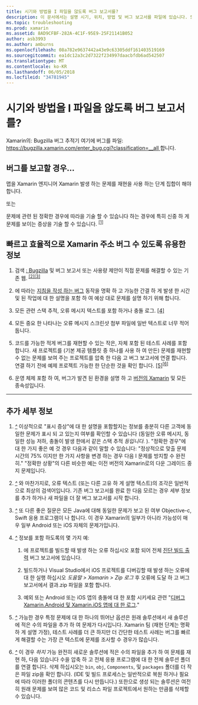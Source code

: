 ```yaml
---
title: 시기와 방법을 I 파일을 않도록 버그 보고서를?
description: 이 문서에서는 설명 시기, 위치, 방법 및 버그 보고서를 파일에 있습니다. 또한 문제를 진단 하는 가장 엔지니어 수 있도록 하는 모범 사례는 버그 보고서를 제공 합니다.
ms.topic: troubleshooting
ms.prod: xamarin
ms.assetid: 8AD9CFBF-282A-4C1F-95E9-25F21141B052
author: asb3993
ms.author: amburns
ms.openlocfilehash: 08a782e9637442a43e9c63305ddf161403519169
ms.sourcegitcommit: ea1dc12a3c2d7322f234997daacbfdb6ad542507
ms.translationtype: MT
ms.contentlocale: ko-KR
ms.lasthandoff: 06/05/2018
ms.locfileid: "34781945"
---
```

# <a name="when-and-how-should-i-file-a-bug-report"></a>시기와 방법을 I 파일을 않도록 버그 보고서를?


Xamarin의: Bugzilla 버그 추적기 여기에 버그를 파일: [ https://bugzilla.xamarin.com/enter_bug.cgi?classification=__all ](https://bugzilla.xamarin.com/enter_bug.cgi?classification=__all)합니다.

## <a name="file-a-bug-if"></a>버그를 보고할 경우...


맵을 Xamarin 엔지니어 Xamarin 발생 하는 문제를 재현을 사용 하는 단계 집합이 해야 합니다.

또는

문제에 관련 된 정확한 경우에 따라을 기술 할 수 있습니다 하는 경우에 특히 신중 하 게 문제를 보이는 증상을 기술 할 수 있습니다. <sup> [[1]](#note-1)</sup>


## <a name="best-practices-to-help-xamarin-address-bugs-quickly-and-efficiently"></a>빠르고 효율적으로 Xamarin 주소 버그 수 있도록 유용한 정보


1. <a name="ref-1" />검색 [: Bugzilla](https://bugzilla.xamarin.com/query.cgi?format=specific&amp;bug_status=__all__) 및 버그 보고서 또는 사용량 제안이 직접 문제를 해결할 수 있는 기존 웹.<sup> [[2]](#note-2)</sup><sup>[[3]](#note-3)</sup>

1. <a name="ref-2" />에 따라는 [지침을 작성 하는 버그](https://bugzilla.xamarin.com/page.cgi?id=bug-writing.html) 동작을 명확 하 고 가능한 간결 하 게 발생 한 시간 및 된 작업에 대 한 설명을 포함 하 여 예상 대로 문제를 설명 하기 위해 합니다.

1. <a name="ref-3" />모든 관련 스택 추적, 오류 메시지 텍스트를 포함 하거나 충돌 로그. <sup>[[4]](#note-4)</sup>

1. <a name="ref-4" />모든 중요 한 나타나는 오류 메시지 스크린샷 첨부 파일에 일반 텍스트로 너무 적어 둡니다.

1. <a name="ref-5" />코드를 가능한 적게 버그를 재현할 수 있는 작은, 자체 포함 된 테스트 사례를 포함 합니다.  새 프로젝트를 (기본 제공 템플릿 중 하나를 사용 하 여 만든) 문제를 재현할 수 없는 문제를 보여 주는 프로젝트를 압축 한 다음 고 버그 보고서에 연결 합니다.  연결 하기 전에 예제 프로젝트 가능한 한 단순한 것을 확인 합니다. <sup> [[5]](#note-5)</sup><sup>[[6]](#note-6)</sup>

1. <a name="ref-6" />운영 체제 포함 하 여, 버그가 발견 된 환경을 설명 하 고 [버전의 Xamarin](~/cross-platform/troubleshooting/questions/version-logs.md) 및 모든 종속성입니다.

---

## <a name="additional-details"></a>추가 세부 정보

1. <a name="note-1" />[*^*](#ref-1) 이상적으로 "표시 증상"에 대 한 설명을 포함할지는 정보를 충분히 다른 고객에 동일한 문제가 표시 되 고 있는지 여부를 확인할 수 있습니다 (동일한 오류 메시지, 동일한 성능 저하, 충돌이 발생 한에서 같은 스택 추적 _등입니다._ ). "정확한 경우"에 대 한 가지 좋은 예 것 경우 다음과 같이 말할 수 있습니다: "정상적으로 맞출 문제 시간의 75% 이지만 한 가지 사항을 변경 하는 경우 다음 I 문제를 방지할 수 완전히." "정확한 상황"의 다른 비슷한 예는 이전 버전의 Xamarin로의 다운 그레이드 중지 문제입니다.

1. <a name="note-2" />[*^*](#ref-2) 와 마찬가지로, 오류 텍스트 (또는 다른 고유 하 게 설명 텍스트)의 조각은 일반적으로 최상의 검색어입니다. 기존 버그 보고서를 완료 한 다음 모르는 경우 세부 정보를 추가 하거나 새 파일을 더 잘 버그 보고서를 시작 합니다.

1. <a name="note-3" />[*^*](#ref-3) 또 다른 좋은 질문은 모든 Java에 대해 동일한 문제가 보고 된 여부 Objective-c, Swift 응용 프로그램이 나 합니다. 이 경우 Xamarin의 일부가 아니라 가능성이 매우 일부 Android 또는 iOS 자체의 문제가입니다.

1. <a name="note-4" />[*^*](#ref-4) 정보를 포함 하도록의 몇 가지 예:

    1. 에 프로젝트를 빌드할 때 발생 하는 오류 하십시오 포함 되어 전체 [진단 빌드 출력](~/android/troubleshooting/troubleshooting.md#Diagnostic_MSBuild_Output) 버그 보고서에 있습니다.
    
    1. 빌드하거나 Visual Studio에서 iOS 프로젝트를 디버깅할 때 발생 하는 오류에 대 한 실행 하십시오 _도움말 > Xamarin > Zip 로그_ 후 오류에 도달 하 고 버그 보고서에서 결과.zip 파일을 포함 합니다.
    
    1. 예외 또는 Android 또는 iOS 앱의 충돌에 대 한 포함 시키세요 관련 "[디버그 Xamarin.Android 및 Xamarin.iOS 앱에 대 한 로그](~/cross-platform/troubleshooting/questions/version-logs.md#debug-logs-for-xamarin-apps)."

1. <a name="note-5" />[*^*](#ref-5) 가능한 경우 특정 문제에 대 한 하나의 뛰어난 옵션은 원래 솔루션에서 새 솔루션에 적은 수의 파일을 추가 하 여 문제가 다시입니다. Xamarin 팀 (재현 단계는 명확 하 게 설명 가정), 테스트 사례를 더 큰 하지만 더 간단한 테스트 사례는 버그를 빠르게 해결할 수는 가장 큰 텍스트에 문제를 조사할 수 경우가 많습니다.


1. <a name="note-6" />[*^*](#ref-6) 이 경우 _하지_ 가능 완전히 새로운 솔루션에 적은 수의 파일을 추가 하 여 문제를 재현 하, 다음 있습니다 수을 압축 하 고 전체 응용 프로그램에 대 한 전체 솔루션 폴더를 연결 합니다. 삭제 하십시오는 `bin`, `obj`, `Components`, 및 `packages` 폴더를 더 작은 파일 zip을 확인 합니다. (IDE 및 빌드 프로세스는 일반적으로 복원 하거나 필요에 따라 이러한 폴더의 콘텐츠를 다시 만듭니다.) 또한으로 생성 되는 솔루션은 여전히 원래 문제를 보여 많은 코드 및 리소스 파일 프로젝트에서 원하는 만큼를 삭제할 수 있습니다.

